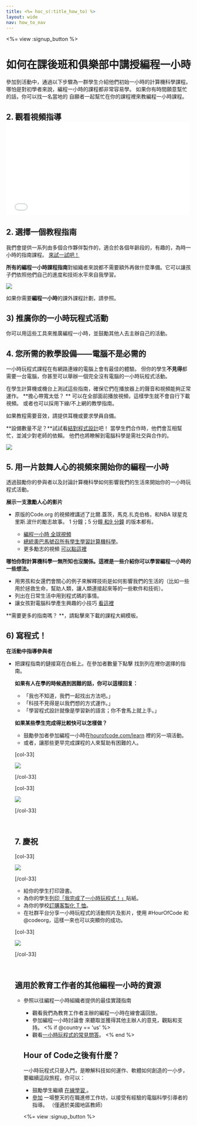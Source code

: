 ```yaml
---
title: <%= hoc_s(:title_how_to) %>
layout: wide
nav: how_to_nav
---
```

<%= view :signup_button %>

# 如何在課後班和俱樂部中講授編程一小時

參加到活動中，通過以下步驟為一群學生介紹他們初始一小時的計算機科學課程。 哪怕是對初學者來說，編程一小時的課程都非常容易學。 如果你有時間願意幫忙的話，你可以找一名當地的 自願者一起幫忙在你的課程裡來教編程一小時課程。

## 2. 觀看視頻指導 <iframe width="500" height="255" src="//www.youtube.com/embed/SrnvvWDm73k" frameborder="0" allowfullscreen mark="crwd-mark"></iframe> 

## 2. 選擇一個教程指南

我們會提供一系列由多個合作夥伴製作的，適合於各個年齡段的，有趣的，為時一小時的指南課程。 [來試一試吧！](<%= resolve_url('/learn') %>)

**所有的編程一小時課程指南**對組織者來說都不需要額外再做什麼準備。它可以讓孩子們依照他們自己的進度和技術水平來自我學習。

[![](/images/fit-700/tutorials.png)](<%= resolve_url('/learn') %>)

如果你需要**編程一小時**的課外課程計劃，請參照。</p> 

## 3) 推廣你的一小時玩程式活動

你可以用這些工具</a>來推廣編程一小時，並鼓勵其他人去主辦自己的活動。

## 4. 您所需的教學設備——電腦不是必需的

一小時玩程式課程在有網路連線的電腦上會有最佳的體驗。 但你的學生**不見得**都需要一台電腦，你甚至可以舉辦一個完全沒有電腦的一小時玩程式活動。

在學生計算機或機台上測試這些指南，確保它們在播放器上的聲音和視頻能夠正常運作。 **擔心帶寬太低？ ** 可以在全部面前播放視頻，這樣學生就不會自行下載視頻。 或者也可以採用下線/不上網的教學指南。

如果教程需要音效，請提供耳機或要求學員自備。

**設備數量不足？**試試看[結對程式設計](https://www.youtube.com/watch?v=vgkahOzFH2Q)吧！ 當學生們合作時，他們會互相幫忙，並減少對老師的依賴。 他們也將瞭解到電腦科學是需社交與合作的。

<img src="/images/fit-350/group_ipad.jpg" />

## 5. 用一片鼓舞人心的視頻來開始你的編程一小時

透過鼓勵你的參與者以及討論計算機科學如何影響我們的生活來開始你的一小時玩程式活動。

**展示一支激勵人心的影片**

- 原版的Code.org 的視頻裡講述了比爾.蓋茨，馬克.扎克伯格，和NBA 球星克里斯.波什的勵志故事。 1 分鐘；5 分鐘[ 和9 分鐘](https://www.youtube.com/watch?v=dU1xS07N-FA) 的版本都有。
    
    - [編程一小時 全球視頻 ](https://www.youtube.com/watch?v=KsOIlDT145A)
    - [總統奧巴馬號召所有學生學習計算機科學](https://www.youtube.com/watch?v=6XvmhE1J9PY)。
    - 更多勵志的視頻 [ 可以點這裡 ](https://www.youtube.com/playlist?list=PLzdnOPI1iJNfpD8i4Sx7U0y2MccnrNZuP)</ul> 
    
    **哪怕你對計算機科學一無所知也沒關係。這裡是一些介紹你可以學習編程一小時的一些想法。**
    
    - 用男孩和女還們會關心的例子來解釋技術是如何影響我們的生活的（比如一些用於拯救生命，幫助人類，讓人類連接起來等的一些軟件和技術）。
    - 列出在日常生活中用到程式碼的事情。
    - 讓女孩對電腦科學產生興趣的小技巧 [ 看這裡](<%= resolve_url('https://code.org/girls') %>)
    
    **需要更多的指南嗎？ **，請點擊</a>來下載的課程大綱模板。
    
    ## 6) 寫程式！
    
    **在活動中指導參與者**
    
    - 把課程指南的鏈接寫在白板上。在參加者數量下點擊</a> 找到列在裡你選擇的指南。 
        
        **如果有人在學的時候遇到困難的話，你可以這樣回复：**
        
        - 「我也不知道，我們一起找出方法吧。」
        - 「科技不見得是以我們想的方式運作。」
        - 「學習程式設計就像是學習新的語言；你不會馬上就上手。」
        
        **如果某些學生完成得比較快可以怎樣做？**
        
        - 鼓勵參加者參加編程一小時在[hourofcode.com/learn](<%= resolve_url('/learn') %>) 裡的另一項活動。
        - 或者，讓那些更早完成課程的人來幫助有困難的人。
        
        [col-33]
        
        ![](/images/fit-250/highschoolgirls.jpeg)
        
        [/col-33]
        
        [col-33]
        
        ![](/images/fit-300/group_ar.jpg)
        
        [/col-33]

        <p style="clear:both">&nbsp;</p>
        
        ## 7. 慶祝
        
        [col-33]
        
        ![](/images/fit-300/boy-certificate.jpg)
        
        [/col-33]
        
        - 給你的學生打印[](<%= resolve_url('https://code.org/certificates') %>)證書。
        - 為你的學生[列印「我完成了一小時玩程式！」](<%= resolve_url('/promote/resources#stickers') %>)貼紙。
        - 為你的學校[訂購客製化 T 恤](http://blog.code.org/post/132608499493/hour-of-code-shirts-and-more)。
        - 在社群平台分享一小時玩程式的活動照片及影片，使用 #HourOfCode 和 @codeorg，這樣一來也可以突顯你的成功。
        
        [col-33]
        
        ![](/images/fit-260/highlight-certificates.jpg)
        
        [/col-33]

        <p style="clear:both">&nbsp;</p>

        ## 適用於教育工作者的其他編程一小時的資源
        
        - 參照以往編程一小時組織者提供的最佳實踐指南 
            
            - 觀看我們為教育工作者主辦的編程一小時在線會議回放。 [](https://youtu.be/EJeMeSW2-Mw)
            - 參加編程一小時討論會[](http://forum.code.org/c/plc/hour-of-code) 來聽取並獲得其他主辦人的意見，觀點和支持。 <% if @country == 'us' %>
            - 觀看[一小時玩程式的常見問答](https://support.code.org/hc/en-us/categories/200147083-Hour-of-Code)。 <% end %> 
            
            ## Hour of Code之後有什麼？
            
            一小時玩程式只是入門，是瞭解科技如何運作、軟體如何創造的一小步，要繼續這段旅程，你可以：
            
            - 鼓勵學生繼續 [ 在線學習 ](<%= resolve_url('https://code.org/learn/beyond') %>)。
            - [參加](<%= resolve_url('https://code.org/professional-development-workshops') %>) 一場整天的在職進修工作坊，以接受有經驗的電腦科學引導者的指導。 （僅適於美國地區教師）
            
            <%= view :signup_button %>
